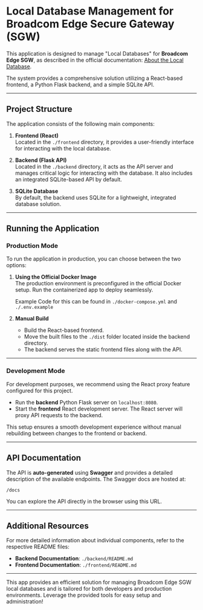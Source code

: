 # Local Database Management for Broadcom Edge Secure Gateway (SGW)

This application is designed to manage "Local Databases" for **Broadcom Edge SGW**, as described in the official documentation: [About the Local Database](https://techdocs.broadcom.com/us/en/symantec-security-software/web-and-network-security/edge-swg/7-3/about-the-local-database.html).

The system provides a comprehensive solution utilizing a React-based frontend, a Python Flask backend, and a simple SQLite API.

---

## Project Structure

The application consists of the following main components:

1. **Frontend (React)**  
   Located in the `./frontend` directory, it provides a user-friendly interface for interacting with the local database.

2. **Backend (Flask API)**  
   Located in the `./backend` directory, it acts as the API server and manages critical logic for interacting with the database. It also includes an integrated SQLite-based API by default.

3. **SQLite Database**  
   By default, the backend uses SQLite for a lightweight, integrated database solution.

---

## Running the Application

### **Production Mode**
To run the application in production, you can choose between the two options:

1. **Using the Official Docker Image**  
   The production environment is preconfigured in the official Docker setup. Run the containerized app to deploy seamlessly.

   Example Code for this can be found in `./docker-compose.yml` and `./.env.example`

2. **Manual Build**  
   - Build the React-based frontend.  
   - Move the built files to the `./dist` folder located inside the backend directory.  
   - The backend serves the static frontend files along with the API.

---

### **Development Mode**
For development purposes, we recommend using the React proxy feature configured for this project.

- Run the **backend** Python Flask server on `localhost:8080`.
- Start the **frontend** React development server. The React server will proxy API requests to the backend.

This setup ensures a smooth development experience without manual rebuilding between changes to the frontend or backend.

---

## API Documentation

The API is **auto-generated** using **Swagger** and provides a detailed description of the available endpoints. The Swagger docs are hosted at:

```
/docs
```

You can explore the API directly in the browser using this URL.

---

## Additional Resources

For more detailed information about individual components, refer to the respective README files:

- **Backend Documentation**: `./backend/README.md`
- **Frontend Documentation**: `./frontend/README.md`

---

This app provides an efficient solution for managing Broadcom Edge SGW local databases and is tailored for both developers and production environments. Leverage the provided tools for easy setup and administration!
